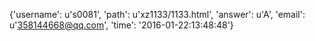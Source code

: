 {'username': u's0081', 'path': u'xz1133/1133.html', 'answer': u'A', 'email': u'358144668@qq.com', 'time': '2016-01-22:13:48:48'}